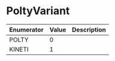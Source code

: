 # PoltyVariant

| Enumerator | Value | Description |
| ---------- | ----- | ----------- |
| POLTY      | 0     |             |
| KINETI     | 1     |             |
